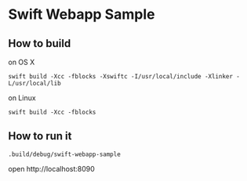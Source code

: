 # Swift Webapp Sample

## How to build

on OS X

    swift build -Xcc -fblocks -Xswiftc -I/usr/local/include -Xlinker -L/usr/local/lib

on Linux

    swift build -Xcc -fblocks

## How to run it

    .build/debug/swift-webapp-sample

open http://localhost:8090

